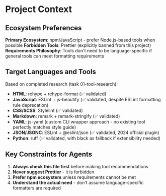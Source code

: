 # Project Context

## Ecosystem Preferences

**Primary Ecosystem**: npm/JavaScript - prefer Node.js-based tools when possible
**Forbidden Tools**: Prettier (explicitly banned from this project)
**Requirements Philosophy**: Tools don't need to be language-specific if general tools can meet formatting requirements

## Target Languages and Tools

Based on completed research (task 01-tool-research):

- **HTML**: rehype + rehype-format (✅ validated)
- **JavaScript**: ESLint + js-beautify (✅ validated, despite ESLint formatting rule deprecation)
- **CSS/SCSS**: Stylelint (✅ validated) 
- **Markdown**: remark + remark-stringify (✅ validated)
- **YAML**: js-yaml (custom CLI wrapper approach - no existing tool perfectly matches style guide)
- **JSON/JSONC**: ESLint + @eslint/json (✅ validated, 2024 official plugin)
- **Python**: ruff (✅ validated, with black as fallback if extensibility needed)

## Key Constraints for Agents

1. **Always check this file first** before making tool recommendations
2. **Never suggest Prettier** - it is forbidden  
3. **Prefer npm ecosystem** unless requirements cannot be met
4. **Understand the actual need** - don't assume language-specific formatters are required
